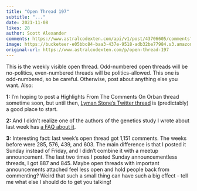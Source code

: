 ```yaml
---
title: "Open Thread 197"
subtitle: "..."
date: 2021-11-08
likes: 28
author: Scott Alexander
comments: https://www.astralcodexten.com/api/v1/post/43706605/comments?&all_comments=true
image: https://bucketeer-e05bbc84-baa3-437e-9518-adb32be77984.s3.amazonaws.com/public/images/a3822469-b45a-4387-8c29-e2b932a042c0_496x341.png
original-url: https://www.astralcodexten.com/p/open-thread-197
---
```

This is the weekly visible open thread. Odd-numbered open threads will be no-politics, even-numbered threads will be politics-allowed. This one is odd-numbered, so be careful. Otherwise, post about anything else you want. Also:

**1:** I’m hoping to post a Highlights From The Comments On Orban thread sometime soon, but until then, [Lyman Stone’s Twitter thread](https://twitter.com/lymanstoneky/status/1456701731358773251) is (predictably) a good place to start.

**2:** And I didn’t realize one of the authors of the genetics study I wrote about last week has [a FAQ about it](https://kph3k.medium.com/investigating-the-genetic-architecture-of-non-cognitive-skills-using-gwas-by-subtraction-b8743773ce44).

**3:** Interesting fact: last week’s open thread got 1,151 comments. The weeks before were 285, 576, 439, and 603. The main difference is that I posted it Sunday instead of Friday, and I didn’t combine it with a meetup announcement. The last two times I posted Sunday announcementless threads, I got 887 and 845. Maybe open threads with important announcements attached feel less open and hold people back from commenting? Weird that such a small thing can have such a big effect - tell me what else I should do to get you talking!
